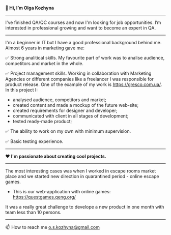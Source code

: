 **👋 Hi, I’m Olga Kozhyna**

_________________________________________________
I've finished QA/QC courses and now I'm looking for job opportunities. I’m interested in professional growing and want to become an expert in QA.
_________________________________________________

I'm a beginner in IT but I have a good professional background behind me.
Almost 6 years in marketing gave me:

✅ Strong analitical skills. My favourite part of work was to analise audience, competitors and market in the whole.

✅ Project management skills. Working in collaboration with Marketing Agencies or different companies like a freelancer I was responsible for product release. One of the example of my work is https://gresco.com.ua/. In this project I:
- analysed audience, competitors and market;
- created content and made a mockup of the future web-site;
- created requirements for designer and developer;
- communicated with client in all stages of development;
- tested ready-made product;

✅ The ability to work on my own with minimum supervision.

✅ Basic testing experience.

_________________________________________________

**❤️ I'm passionate about creating cool projects.**
_________________________________________________

The most interesting cases was when I worked in escape rooms market place and we started new direction in quarantined period - online escape games.
- This is our web-application with online games: https://questgames.qeng.org/

It was a really great challenge to develope a new product in one month with team less than 10 persons.


_________________________________________________

📫 How to reach me o.s.kozhyna@gmail.com

<!---
Pomarancha12/Pomarancha12 is a ✨ special ✨ repository because its `README.md` (this file) appears on your GitHub profile.
You can click the Preview link to take a look at your changes.
--->


